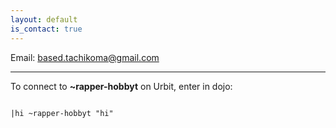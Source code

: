 ```yaml
---
layout: default
is_contact: true
---
```


Email: [based.tachikoma@gmail.com](mailto:based.tachikoma@gmail.com)

---

To connect to **~rapper-hobbyt** on Urbit, enter in dojo: 

<pre><code>
&#124;hi ~rapper-hobbyt "hi"
</code></pre>
